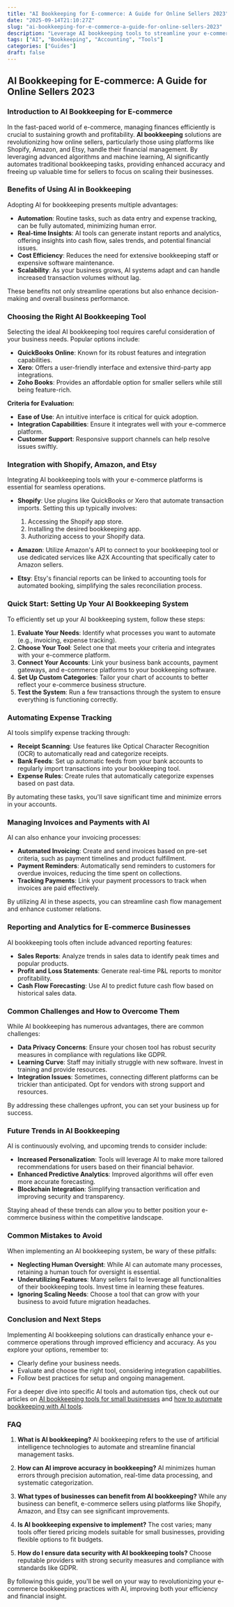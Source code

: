 ```yaml
---
title: "AI Bookkeeping for E-commerce: A Guide for Online Sellers 2023"
date: "2025-09-14T21:10:27Z"
slug: "ai-bookkeeping-for-e-commerce-a-guide-for-online-sellers-2023"
description: "Leverage AI bookkeeping tools to streamline your e-commerce business. Discover practical steps and resources for Shopify, Amazon, and Etsy sellers."
tags: ["AI", "Bookkeeping", "Accounting", "Tools"]
categories: ["Guides"]
draft: false
---
```


## AI Bookkeeping for E-commerce: A Guide for Online Sellers 2023

### Introduction to AI Bookkeeping for E-commerce

In the fast-paced world of e-commerce, managing finances efficiently is crucial to sustaining growth and profitability. **AI bookkeeping** solutions are revolutionizing how online sellers, particularly those using platforms like Shopify, Amazon, and Etsy, handle their financial management. By leveraging advanced algorithms and machine learning, AI significantly automates traditional bookkeeping tasks, providing enhanced accuracy and freeing up valuable time for sellers to focus on scaling their businesses.

### Benefits of Using AI in Bookkeeping

Adopting AI for bookkeeping presents multiple advantages:

- **Automation**: Routine tasks, such as data entry and expense tracking, can be fully automated, minimizing human error.
- **Real-time Insights**: AI tools can generate instant reports and analytics, offering insights into cash flow, sales trends, and potential financial issues.
- **Cost Efficiency**: Reduces the need for extensive bookkeeping staff or expensive software maintenance.
- **Scalability**: As your business grows, AI systems adapt and can handle increased transaction volumes without lag.

These benefits not only streamline operations but also enhance decision-making and overall business performance.

### Choosing the Right AI Bookkeeping Tool

Selecting the ideal AI bookkeeping tool requires careful consideration of your business needs. Popular options include:

- **QuickBooks Online**: Known for its robust features and integration capabilities.
- **Xero**: Offers a user-friendly interface and extensive third-party app integrations.
- **Zoho Books**: Provides an affordable option for smaller sellers while still being feature-rich.

**Criteria for Evaluation:**

- **Ease of Use**: An intuitive interface is critical for quick adoption.
- **Integration Capabilities**: Ensure it integrates well with your e-commerce platform.
- **Customer Support**: Responsive support channels can help resolve issues swiftly.

### Integration with Shopify, Amazon, and Etsy

Integrating AI bookkeeping tools with your e-commerce platforms is essential for seamless operations. 

- **Shopify**: Use plugins like QuickBooks or Xero that automate transaction imports. Setting this up typically involves:
  1. Accessing the Shopify app store.
  2. Installing the desired bookkeeping app.
  3. Authorizing access to your Shopify data.

- **Amazon**: Utilize Amazon's API to connect to your bookkeeping tool or use dedicated services like A2X Accounting that specifically cater to Amazon sellers.

- **Etsy**: Etsy's financial reports can be linked to accounting tools for automated booking, simplifying the sales reconciliation process.

### Quick Start: Setting Up Your AI Bookkeeping System

To efficiently set up your AI bookkeeping system, follow these steps:

1. **Evaluate Your Needs**: Identify what processes you want to automate (e.g., invoicing, expense tracking).
2. **Choose Your Tool**: Select one that meets your criteria and integrates with your e-commerce platform.
3. **Connect Your Accounts**: Link your business bank accounts, payment gateways, and e-commerce platforms to your bookkeeping software.
4. **Set Up Custom Categories**: Tailor your chart of accounts to better reflect your e-commerce business structure. 
5. **Test the System**: Run a few transactions through the system to ensure everything is functioning correctly.

### Automating Expense Tracking

AI tools simplify expense tracking through:

- **Receipt Scanning**: Use features like Optical Character Recognition (OCR) to automatically read and categorize receipts.
- **Bank Feeds**: Set up automatic feeds from your bank accounts to regularly import transactions into your bookkeeping tool.
- **Expense Rules**: Create rules that automatically categorize expenses based on past data.

By automating these tasks, you'll save significant time and minimize errors in your accounts.

### Managing Invoices and Payments with AI

AI can also enhance your invoicing processes:

- **Automated Invoicing**: Create and send invoices based on pre-set criteria, such as payment timelines and product fulfillment.
- **Payment Reminders**: Automatically send reminders to customers for overdue invoices, reducing the time spent on collections.
- **Tracking Payments**: Link your payment processors to track when invoices are paid effectively.

By utilizing AI in these aspects, you can streamline cash flow management and enhance customer relations.

### Reporting and Analytics for E-commerce Businesses

AI bookkeeping tools often include advanced reporting features:

- **Sales Reports**: Analyze trends in sales data to identify peak times and popular products.
- **Profit and Loss Statements**: Generate real-time P&L reports to monitor profitability.
- **Cash Flow Forecasting**: Use AI to predict future cash flow based on historical sales data.

### Common Challenges and How to Overcome Them

While AI bookkeeping has numerous advantages, there are common challenges:

- **Data Privacy Concerns**: Ensure your chosen tool has robust security measures in compliance with regulations like GDPR.
- **Learning Curve**: Staff may initially struggle with new software. Invest in training and provide resources.
- **Integration Issues**: Sometimes, connecting different platforms can be trickier than anticipated. Opt for vendors with strong support and resources.

By addressing these challenges upfront, you can set your business up for success.

### Future Trends in AI Bookkeeping

AI is continuously evolving, and upcoming trends to consider include:

- **Increased Personalization**: Tools will leverage AI to make more tailored recommendations for users based on their financial behavior.
- **Enhanced Predictive Analytics**: Improved algorithms will offer even more accurate forecasting.
- **Blockchain Integration**: Simplifying transaction verification and improving security and transparency.

Staying ahead of these trends can allow you to better position your e-commerce business within the competitive landscape.

### Common Mistakes to Avoid

When implementing an AI bookkeeping system, be wary of these pitfalls:

- **Neglecting Human Oversight**: While AI can automate many processes, retaining a human touch for oversight is essential.
- **Underutilizing Features**: Many sellers fail to leverage all functionalities of their bookkeeping tools. Invest time in learning these features.
- **Ignoring Scaling Needs**: Choose a tool that can grow with your business to avoid future migration headaches.

### Conclusion and Next Steps

Implementing AI bookkeeping solutions can drastically enhance your e-commerce operations through improved efficiency and accuracy. As you explore your options, remember to:

- Clearly define your business needs.
- Evaluate and choose the right tool, considering integration capabilities.
- Follow best practices for setup and ongoing management.

For a deeper dive into specific AI tools and automation tips, check out our articles on [AI bookkeeping tools for small businesses](/posts/best-ai-bookkeeping-tools-for-small-businesses-2025/) and [how to automate bookkeeping with AI tools](/posts/how-to-automate-bookkeeping-with-ai-quickbooks-receipt-ocr/).

### FAQ

1. **What is AI bookkeeping?**
   AI bookkeeping refers to the use of artificial intelligence technologies to automate and streamline financial management tasks.

2. **How can AI improve accuracy in bookkeeping?**
   AI minimizes human errors through precision automation, real-time data processing, and systematic categorization.

3. **What types of businesses can benefit from AI bookkeeping?**
   While any business can benefit, e-commerce sellers using platforms like Shopify, Amazon, and Etsy can see significant improvements.

4. **Is AI bookkeeping expensive to implement?**
   The cost varies; many tools offer tiered pricing models suitable for small businesses, providing flexible options to fit budgets.

5. **How do I ensure data security with AI bookkeeping tools?**
   Choose reputable providers with strong security measures and compliance with standards like GDPR.

By following this guide, you'll be well on your way to revolutionizing your e-commerce bookkeeping practices with AI, improving both your efficiency and financial insight.
